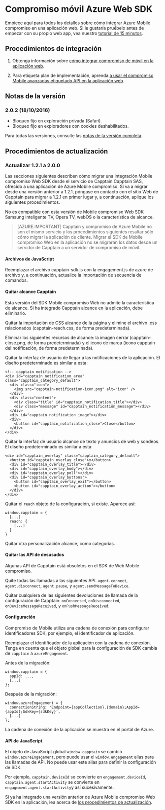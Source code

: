 <properties
    pageTitle="Información general sobre el SDK de Web Azure compromiso móvil | Microsoft Azure"
    description="Las últimas actualizaciones y procedimientos para el SDK de Web para Azure Mobile contratación"
    services="mobile-engagement"
    documentationCenter="mobile"
    authors="piyushjo"
    manager="erikre"
    editor="" />

<tags
    ms.service="mobile-engagement"
    ms.workload="mobile"
    ms.tgt_pltfrm="web"
    ms.devlang="js"
    ms.topic="article"
    ms.date="10/18/2016"
    ms.author="piyushjo" />


# <a name="azure-mobile-engagement-web-sdk"></a>Compromiso móvil Azure Web SDK

Empiece aquí para todos los detalles sobre cómo integrar Azure Mobile compromiso en una aplicación web. Si le gustaría pruébelo antes de empezar con su propio web app, vea nuestro [tutorial de 15 minutos](mobile-engagement-web-app-get-started.md).

## <a name="integration-procedures"></a>Procedimientos de integración
1. Obtenga información sobre [cómo integrar compromiso de móvil en la aplicación web](mobile-engagement-web-integrate-engagement.md).

2. Para etiqueta plan de implementación, aprenda [a usar el compromiso Mobile avanzadas etiquetado API en la aplicación web](mobile-engagement-web-use-engagement-api.md).

## <a name="release-notes"></a>Notas de la versión

### <a name="202-10182016"></a>2.0.2 (18/10/2016)

-   Bloqueo fijo en exploración privada (Safari).
-   Bloqueo fijo en exploradores con cookies deshabilitados.

Para todas las versiones, consulte las [notas de la versión completa](mobile-engagement-web-release-notes.md).

## <a name="upgrade-procedures"></a>Procedimientos de actualización

### <a name="upgrade-from-121-to-200"></a>Actualizar 1.2.1 a 2.0.0

Las secciones siguientes describen cómo migrar una integración Mobile compromiso Web SDK desde el servicio de Capptain Capptain SAS, ofrecido a una aplicación de Azure Mobile compromiso. Si va a migrar desde una versión anterior a 1.2.1, póngase en contacto con el sitio Web de Capptain para migrar a 1.2.1 en primer lugar y, a continuación, aplique los siguientes procedimientos.

No es compatible con esta versión de Mobile compromiso Web SDK Samsung inteligente TV, Opera TV, webOS o la característica de alcance.

>[AZURE.IMPORTANT] Capptain y compromiso de Azure Mobile no son el mismo servicio y los procedimientos siguientes resaltar sólo cómo migrar la aplicación de cliente. Migrar el SDK de Mobile compromiso Web en la aplicación no se migrarán los datos desde un servidor de Capptain a un servidor de compromiso de móvil.

#### <a name="javascript-files"></a>Archivos de JavaScript

Reemplazar el archivo capptain-sdk.js con la engagement.js de azure de archivo y, a continuación, actualice la importación de secuencia de comandos.

#### <a name="remove-capptain-reach"></a>Quitar alcance Capptain

Esta versión del SDK Mobile compromiso Web no admite la característica de alcance. Si ha integrado Capptain alcance en la aplicación, debe eliminarlo.

Quitar la importación de CSS alcance de la página y elimine el archivo .css relacionados (capptain-reach.css, de forma predeterminada).

Eliminar los siguientes recursos de alcance: la imagen cerrar (capptain-close.png, de forma predeterminada) y el icono de marca (icono capptain del notificación, de forma predeterminada).

Quitar la interfaz de usuario de llegar a las notificaciones de la aplicación. El diseño predeterminado es similar a esta:

    <!-- capptain notification -->
    <div id="capptain_notification_area" class="capptain_category_default">
      <div class="icon">
        <img src="capptain-notification-icon.png" alt="icon" />
      </div>
      <div class="content">
        <div class="title" id="capptain_notification_title"></div>
        <div class="message" id="capptain_notification_message"></div>
      </div>
      <div id="capptain_notification_image"></div>
      <div>
        <button id="capptain_notification_close">Close</button>
      </div>
    </div>

Quitar la interfaz de usuario alcance de texto y anuncios de web y sondeos. El diseño predeterminado es similar a esta:

    <div id="capptain_overlay" class="capptain_category_default">
      <button id="capptain_overlay_close">x</button>
      <div id="capptain_overlay_title"></div>
      <div id="capptain_overlay_body"></div>
      <div id="capptain_overlay_poll"></div>
      <div id="capptain_overlay_buttons">
        <button id="capptain_overlay_exit"></button>
        <button id="capptain_overlay_action"></button>
      </div>
    </div>

Quitar el `reach` objeto de la configuración, si existe. Aparece así:

    window.capptain = {
      [...]
      reach: {
        [...]
      }
    }

Quitar otra personalización alcance, como categorías.

#### <a name="remove-deprecated-apis"></a>Quitar las API de desusados

Algunas API de Capptain está obsoletos en el SDK de Web Mobile compromiso.

Quite todas las llamadas a las siguientes API: `agent.connect`, `agent.disconnect`, `agent.pause`, y `agent.sendMessageToDevice`.

Quitar cualquiera de las siguientes devoluciones de llamada de la configuración de Capptain: `onConnected`, `onDisconnected`, `onDeviceMessageReceived`, y `onPushMessageReceived`.

#### <a name="configuration"></a>Configuración

Compromiso de Mobile utiliza una cadena de conexión para configurar identificadores SDK, por ejemplo, el identificador de aplicación.

Reemplazar el identificador de la aplicación con la cadena de conexión. Tenga en cuenta que el objeto global para la configuración de SDK cambia de `capptain` a `azureEngagement`.

Antes de la migración:

    window.capptain = {
      appId: ...,
      [...]
    };

Después de la migración:

    window.azureEngagement = {
      connectionString: 'Endpoint={appCollection}.{domain};AppId={appId};SdkKey={sdkKey}',
      [...]
    };

La cadena de conexión de la aplicación se muestra en el portal de Azure.

#### <a name="javascript-apis"></a>API de JavaScript

El objeto de JavaScript global `window.capptain` se cambió `window.azureEngagement`, pero puede usar el `window.engagement` alias para las llamadas de API. No puede usar este alias para definir la configuración de SDK.

Por ejemplo, `capptain.deviceId` se convierte en `engagement.deviceId`, `capptain.agent.startActivity` se convierte en `engagement.agent.startActivity`y así sucesivamente.

Si ya ha integrado una versión anterior de Azure Mobile compromiso Web SDK en la aplicación, lea acerca de [los procedimientos de actualización](mobile-engagement-web-upgrade-procedure.md).
